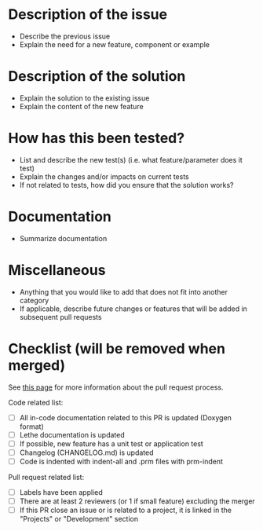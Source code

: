 # Description of the issue

- Describe the previous issue
- Explain the need for a new feature, component or example

# Description of the solution

- Explain the solution to the existing issue
- Explain the content of the new feature

# How has this been tested?

- List and describe the new test(s) (i.e. what feature/parameter does it test)
- Explain the changes and/or impacts on current tests
- If not related to tests, how did you ensure that the solution works?

# Documentation

- Summarize documentation

# Miscellaneous

- Anything that you would like to add that does not fit into another category
- If applicable, describe future changes or features that will be added in subsequent pull requests

# Checklist (will be removed when merged)
See [this page](https://chaos-polymtl.github.io/lethe/documentation/contributing.html#pull-requests) for more information about the pull request process.

Code related list:
- [ ] All in-code documentation related to this PR is updated (Doxygen format)
- [ ] Lethe documentation is updated
- [ ] If possible, new feature has a unit test or application test
- [ ] Changelog (CHANGELOG.md) is updated
- [ ] Code is indented with indent-all and .prm files with prm-indent

Pull request related list:
- [ ] Labels have been applied
- [ ] There are at least 2 reviewers (or 1 if small feature) excluding the merger
- [ ] If this PR close an issue or is related to a project, it is linked in the "Projects" or "Development" section